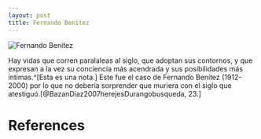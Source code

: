 ```yaml
---
layout: post
title: Fernando Benítez
---
```


![Fernando Benítez](http://fundacionvazquezsantos.org/wp-content/uploads/2014/05/Fernando-Benitez-02.jpg)

Hay vidas que corren paralaleas al siglo, que adoptan sus contornos, y que expresan a la vez su conciencia más acendrada y sus posibilidades más íntimas.^[Esta es una nota.] Este fue el caso de Fernando Benítez (1912-2000) por lo que no debería sorprender que muriera con el siglo que atestiguó.[@BazanDiaz2007herejesDurangobusqueda, 23.]

# References

